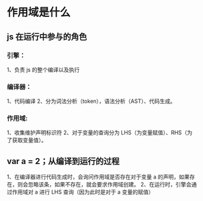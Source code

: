 # 作用域是什么

## js 在运行中参与的角色

### 引擎：

1、负责 js 的整个编译以及执行

### 编译器：

1、代码编译
2、分为词法分析（token），语法分析（AST）、代码生成。

### 作用域:

1、收集维护声明标识符
2、对于变量的查询分为 LHS（为变量赋值）、RHS（为了获取变量值）。

## var a = 2；从编译到运行的过程

1、在编译器进行代码生成时，会询问作用域是否存在对于变量 a 的声明，如果存在，则会忽略该条，如果不存在，就会要求作用域创建。
2、在运行时，引擎会通过作用域对 a 进行 LHS 查询（因为此时是对于 a 变量的赋值）

